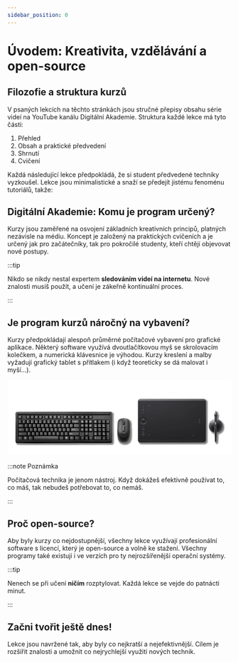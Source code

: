 ```yaml
---
sidebar_position: 0
---
```


# Úvodem: Kreativita, vzdělávání a open-source

## Filozofie a struktura kurzů

V psaných lekcích na těchto stránkách jsou stručné přepisy obsahu série videí na YouTube kanálu Digitální Akademie. Struktura každé lekce má tyto části:

1. Přehled
2. Obsah a praktické předvedení
3. Shrnutí
4. Cvičení

Každá následující lekce předpokládá, že si student předvedené techniky vyzkoušel. Lekce jsou minimalistické a snaží se předejít jistému fenoménu tutoriálů, takže:


## Digitální Akademie: Komu je program určený?

Kurzy jsou zaměřené na osvojení základních kreativních principů, platných nezávisle na médiu. Koncept je založený na praktických cvičeních a je určený jak pro začátečníky, tak pro pokročilé studenty, kteří chtějí objevovat nové postupy.

:::tip

Nikdo se nikdy nestal expertem **sledováním videí na internetu**. Nové znalosti musíš použít, a učení je zákeřně kontinuální proces.

:::

## Je program kurzů náročný na vybavení?

Kurzy předpokládají alespoň průměrné počítačové vybavení pro grafické aplikace. Některý software využívá dvoutlačítkovou myš se skrolovacím kolečkem, a numerická klávesnice je výhodou. Kurzy kreslení a malby vyžadují grafický tablet s přítlakem (i když teoreticky se dá malovat i myší...).

![](./img/akademie-vybaveni.png)

:::note Poznámka

 Počítačová technika je jenom nástroj. Když dokážeš efektivně používat to, co máš, tak nebudeš potřebovat to, co nemáš.

:::

## Proč open-source?

Aby byly kurzy co nejdostupnější, všechny lekce využívají profesionální software s licencí, který je open-source a volně ke stažení. Všechny programy také existují i ve verzích pro ty nejrozšířenější operační systémy.

:::tip

Nenech se při učení **ničím** rozptylovat. Každá lekce se vejde do patnácti minut.

:::
## Začni tvořit ještě dnes!
Lekce jsou navržené tak, aby byly co nejkratší a nejefektivnější. Cílem je rozšířit znalosti a umožnit co nejrychlejší využití nových technik.
